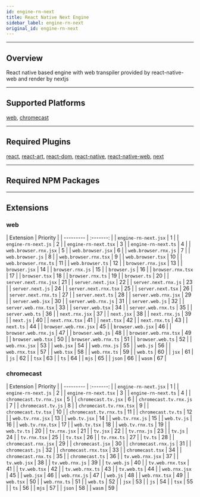 ```yaml
---
id: engine-rn-next
title: React Native Next Engine
sidebar_label: engine-rn-next
original_id: engine-rn-next
---
```


<!-- <img className="header-image" src="https://renative.org/img/ic_engine.png" width="50" height="50" /> -->

<!--AUTO_GENERATED_START-->


---
## Overview

React native based engine with web transpiler provided by react-native-web and render by nextjs

---
## Supported Platforms

[web](platforms/web.md), [chromecast](platforms/chromecast.md)

---
## Required Plugins

[react](../plugins/overview#react), [react-art](../plugins/overview#react-art), [react-dom](../plugins/overview#react-dom), [react-native](../plugins/overview#react-native), [react-native-web](../plugins/overview#react-native-web), [next](../plugins/overview#next)

---
## Required NPM Packages







---
## Extensions

### web

| Extension | Priority  |
      | --------- | :-------: |
| `engine-rn-next.jsx` | 1 |
| `engine-rn-next.js` | 2 |
| `engine-rn-next.tsx` | 3 |
| `engine-rn-next.ts` | 4 |
| `web.browser.rnx.jsx` | 5 |
| `web.browser.jsx` | 6 |
| `web.browser.rnx.js` | 7 |
| `web.browser.js` | 8 |
| `web.browser.rnx.tsx` | 9 |
| `web.browser.tsx` | 10 |
| `web.browser.rnx.ts` | 11 |
| `web.browser.ts` | 12 |
| `browser.rnx.jsx` | 13 |
| `browser.jsx` | 14 |
| `browser.rnx.js` | 15 |
| `browser.js` | 16 |
| `browser.rnx.tsx` | 17 |
| `browser.tsx` | 18 |
| `browser.rnx.ts` | 19 |
| `browser.ts` | 20 |
| `server.next.rnx.jsx` | 21 |
| `server.next.jsx` | 22 |
| `server.next.rnx.js` | 23 |
| `server.next.js` | 24 |
| `server.next.rnx.tsx` | 25 |
| `server.next.tsx` | 26 |
| `server.next.rnx.ts` | 27 |
| `server.next.ts` | 28 |
| `server.web.rnx.jsx` | 29 |
| `server.web.jsx` | 30 |
| `server.web.rnx.js` | 31 |
| `server.web.js` | 32 |
| `server.web.rnx.tsx` | 33 |
| `server.web.tsx` | 34 |
| `server.web.rnx.ts` | 35 |
| `server.web.ts` | 36 |
| `next.rnx.jsx` | 37 |
| `next.jsx` | 38 |
| `next.rnx.js` | 39 |
| `next.js` | 40 |
| `next.rnx.tsx` | 41 |
| `next.tsx` | 42 |
| `next.rnx.ts` | 43 |
| `next.ts` | 44 |
| `browser.web.rnx.jsx` | 45 |
| `browser.web.jsx` | 46 |
| `browser.web.rnx.js` | 47 |
| `browser.web.js` | 48 |
| `browser.web.rnx.tsx` | 49 |
| `browser.web.tsx` | 50 |
| `browser.web.rnx.ts` | 51 |
| `browser.web.ts` | 52 |
| `web.rnx.jsx` | 53 |
| `web.jsx` | 54 |
| `web.rnx.js` | 55 |
| `web.js` | 56 |
| `web.rnx.tsx` | 57 |
| `web.tsx` | 58 |
| `web.rnx.ts` | 59 |
| `web.ts` | 60 |
| `jsx` | 61 |
| `js` | 62 |
| `tsx` | 63 |
| `ts` | 64 |
| `mjs` | 65 |
| `json` | 66 |
| `wasm` | 67 |
### chromecast

| Extension | Priority  |
      | --------- | :-------: |
| `engine-rn-next.jsx` | 1 |
| `engine-rn-next.js` | 2 |
| `engine-rn-next.tsx` | 3 |
| `engine-rn-next.ts` | 4 |
| `chromecast.tv.rnx.jsx` | 5 |
| `chromecast.tv.jsx` | 6 |
| `chromecast.tv.rnx.js` | 7 |
| `chromecast.tv.js` | 8 |
| `chromecast.tv.rnx.tsx` | 9 |
| `chromecast.tv.tsx` | 10 |
| `chromecast.tv.rnx.ts` | 11 |
| `chromecast.tv.ts` | 12 |
| `web.tv.rnx.jsx` | 13 |
| `web.tv.jsx` | 14 |
| `web.tv.rnx.js` | 15 |
| `web.tv.js` | 16 |
| `web.tv.rnx.tsx` | 17 |
| `web.tv.tsx` | 18 |
| `web.tv.rnx.ts` | 19 |
| `web.tv.ts` | 20 |
| `tv.rnx.jsx` | 21 |
| `tv.jsx` | 22 |
| `tv.rnx.js` | 23 |
| `tv.js` | 24 |
| `tv.rnx.tsx` | 25 |
| `tv.tsx` | 26 |
| `tv.rnx.ts` | 27 |
| `tv.ts` | 28 |
| `chromecast.rnx.jsx` | 29 |
| `chromecast.jsx` | 30 |
| `chromecast.rnx.js` | 31 |
| `chromecast.js` | 32 |
| `chromecast.rnx.tsx` | 33 |
| `chromecast.tsx` | 34 |
| `chromecast.rnx.ts` | 35 |
| `chromecast.ts` | 36 |
| `tv.web.rnx.jsx` | 37 |
| `tv.web.jsx` | 38 |
| `tv.web.rnx.js` | 39 |
| `tv.web.js` | 40 |
| `tv.web.rnx.tsx` | 41 |
| `tv.web.tsx` | 42 |
| `tv.web.rnx.ts` | 43 |
| `tv.web.ts` | 44 |
| `web.rnx.jsx` | 45 |
| `web.jsx` | 46 |
| `web.rnx.js` | 47 |
| `web.js` | 48 |
| `web.rnx.tsx` | 49 |
| `web.tsx` | 50 |
| `web.rnx.ts` | 51 |
| `web.ts` | 52 |
| `jsx` | 53 |
| `js` | 54 |
| `tsx` | 55 |
| `ts` | 56 |
| `mjs` | 57 |
| `json` | 58 |
| `wasm` | 59 |



<!--AUTO_GENERATED_END-->
